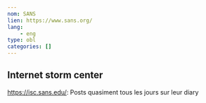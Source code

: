 ```yaml
---
nom: SANS
lien: https://www.sans.org/
lang:
    - eng
type: obl
categories: []
---
```


## Internet storm center
https://isc.sans.edu/: Posts quasiment tous les jours sur leur diary
